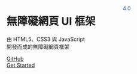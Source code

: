 <!-- _coverpage.md -->

<!-- # HyUI <small>4.0</small> -->

<div class="info">
<div class="logo">
      <img src="../logo.png" alt="" class="imgResponsive" />
    <span>4.0</span>
</div>

<h1>
  無障礙網頁 UI 框架
</h1>
<p >
  由 HTML5、CSS3 與 JavaScript <br>開發而成的無障礙網頁框架
</p>

<div class="btnList" >
<span >
  <a href="https://github.com/HywebU00/HyUI_v4.0/">GitHub</a>
</span>
<span >
  <a href="#?id=hyui-kit">Get Started</a>
</span>
</div>
</div>

<style>
  .info{
        margin: 0 0 10% 30%;
  }
  .logo{
    width: 360px;
    margin: 0 auto;
    position: relative;
  }
  .logo span{
    margin-right: 2em;
    text-align: end;
    position: absolute;
    top: 1.25em;
    color:#336699;
    right: 0;
  }
  
  section.cover a{
    border-radius: 2rem;
    
    /* border: 1px solid #0156a2; */
    /* color: #0156a2; */
    color:#fff;
    display: inline-block;
    font-size: 1.05rem;
    letter-spacing: .1rem;
    margin: 0.5rem 1rem;
    padding: 0.75em 2rem;
    text-decoration: none;
    transition: all .15s ease;
    width:250px;
    margin: 0.25em;
    background: rgb(0,93,157); /* Old browsers */
    background: -moz-linear-gradient(45deg,  rgba(0,93,157,1) 0%, rgba(152,209,167,1) 40%, rgba(0,152,255) 100%); /* FF3.6-15 */
    background: -webkit-linear-gradient(45deg,  rgba(0,93,157,1) 0%,rgba(152,209,167,1) 40%, rgba(0,152,255) 100%); /* Chrome10-25,Safari5.1-6 */
    background: linear-gradient(45deg,  rgba(0,93,157,1) 0%,rgba(152,209,167,1) 40%, rgba(0,152,255) 100%); /* W3C, IE10+, FF16+, Chrome26+, Opera12+, Safari7+ */
    filter: progid:DXImageTransform.Microsoft.gradient( startColorstr='#005d9d', endColorstr='#98d1a7',GradientType=1 ); /* IE6-9 fallback on horizontal gradient */

background-size: 300% 100%;
}
section.cover a:hover{
background-position: 100% 0;
moz-transition: all .4s ease-in-out;
-o-transition: all .4s ease-in-out;
-webkit-transition: all .4s ease-in-out;
transition: all .4s ease-in-out;

}
.btnList{
display:flex;
flex-wrap: wrap;
justify-content: center;
}
.btnList span{
width: 100%;
}
.cover.show{
background-repeat: no-repeat !important;
background-size:36% !important;
background-image: url(../cover.png) !important;
background-position: left bottom !important;

}
@media screen and (max-width: 1440px){
.cover.show{
background-size:40% !important;
}
}
@media screen and (max-width: 1200px){
.cover.show{
background-size:50% !important;
}
}
@media screen and (max-width: 767px){
.cover.show{
background-image:none !important;
}
.cover.show:after{
background-position: center;
}
.info{
margin: 0 0 10% 0;
}
}
.cover.show:after{
content:'';
background-image: url(../cover_bg.png) !important;
width: 100%;
position: absolute;
height: 100%;
z-index: -1;
}
section.cover h1{
color:#336699;
font-size: 1.8em;
font-weight: 700;
margin:0.75em 0 0 0;

}
section.cover p {
color:#336699;
font-size: 1em;
margin-top: 0em;
margin-bottom:1.75em;
}
</style>
